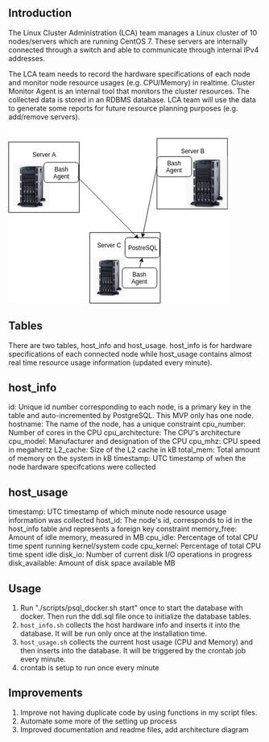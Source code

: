 ## Introduction
The Linux Cluster Administration (LCA) team manages a Linux cluster of 10 nodes/servers which are running CentOS 7. These servers are internally connected through a switch and able to communicate through internal IPv4 addresses.

The LCA team needs to record the hardware specifications of each node and monitor node resource usages (e.g. CPU/Memory) in realtime. Cluster Monitor Agent is an internal tool that monitors the cluster resources. The collected data is stored in an RDBMS database. LCA team will use the data to generate some reports for future resource planning purposes (e.g. add/remove servers).

![Diagram](assets/architecture_diagram.png)


## Tables
There are two tables, host_info and host_usage. host_info is for hardware specifications of each connected node while host_usage contains almost real time resource usage information (updated every minute).

## host_info

id: Unique id number corresponding to each node, is a primary key in the table and auto-incremented by PostgreSQL. This MVP only has one node. 
hostname: The name of the node, has a unique constraint
cpu_number: Number of cores in the CPU
cpu_architecture: The CPU's architecture
cpu_model: Manufacturer and designation of the CPU
cpu_mhz: CPU speed in megahertz
L2_cache: Size of the L2 cache in kB
total_mem: Total amount of memory on the system in kB
timestamp: UTC timestamp of when the node hardware specifcations were collected

## host_usage

timestamp: UTC timestamp of which minute node resource usage information was collected
host_id: The node's id, corresponds to id in the host_info table and represents a foreign key constraint
memory_free: Amount of idle memory, measured in MB
cpu_idle: Percentage of total CPU time spent running kernel/system code
cpu_kernel: Percentage of total CPU time spent idle
disk_io: Number of current disk I/O operations in progress
disk_available: Amount of disk space available MB


## Usage

1) Run "./scripts/psql_docker.sh start" once to start the database with docker. Then run the ddl.sql file once to initialize the database tables.
2) `host_info.sh` collects the host hardware info and inserts it into the database. It will be run only once at the installation time.
3) `host_usage.sh` collects the current host usage (CPU and Memory) and then inserts into the database. It will be triggered by the crontab job every minute.
4) crontab is setup to run once every minute

## Improvements 

1) Improve not having duplicate code by using functions in my script files. 
2) Automate some more of the setting up process
3) Improved documentation and readme files, add architecture diagram

